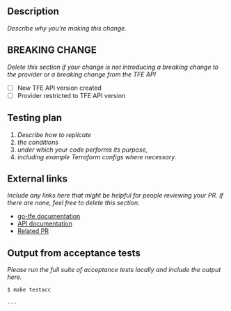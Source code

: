 ## Description

_Describe why you're making this change._

## BREAKING CHANGE

_Delete this section if your change is not introducing a breaking change to the provider or a breaking change from the TFE API_

- [ ] New TFE API version created
- [ ] Provider restricted to TFE API version

## Testing plan

1.  _Describe how to replicate_
1.  _the conditions_
1.  _under which your code performs its purpose,_
1.  _including example Terraform configs where necessary._

## External links

_Include any links here that might be helpful for people reviewing your PR. If there are none, feel free to delete this section._

- [go-tfe documentation](https://pkg.go.dev/github.com/hashicorp/go-tfe?tab=doc#xxxx)
- [API documentation](https://www.terraform.io/docs/cloud/api/xxxx.html)
- [Related PR](https://github.com/terraform-providers/terraform-provider-tfe/pull/xxxx)

## Output from acceptance tests

_Please run the full suite of acceptance tests locally and include the output here._

```
$ make testacc

...
```